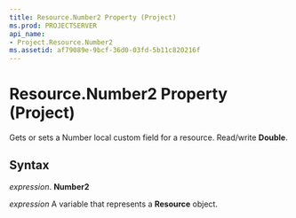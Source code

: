 ```yaml
---
title: Resource.Number2 Property (Project)
ms.prod: PROJECTSERVER
api_name:
- Project.Resource.Number2
ms.assetid: af79089e-9bcf-36d0-03fd-5b11c820216f
---
```



# Resource.Number2 Property (Project)

Gets or sets a Number local custom field for a resource. Read/write  **Double**.


## Syntax

 _expression_. **Number2**

 _expression_ A variable that represents a **Resource** object.


